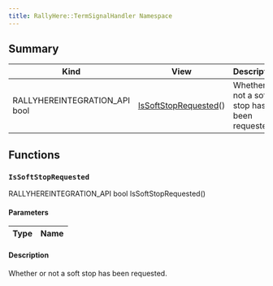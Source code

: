 ```yaml
---
title: RallyHere::TermSignalHandler Namespace
---
```


## Summary
| Kind | View | Description |
|------|------|-------------|
|RALLYHEREINTEGRATION_API bool|[IsSoftStopRequested](/unreal-plugins/all/namespacerallyhere_1_1termsignalhandler/#RH__GameInstanceBootstrappers_8h_1af381da65b0c2c46a7d34fd8e19e2de66)()|Whether or not a soft stop has been requested.|
## Functions



### `IsSoftStopRequested` <a id="RH__GameInstanceBootstrappers_8h_1af381da65b0c2c46a7d34fd8e19e2de66"></a>

RALLYHEREINTEGRATION_API bool IsSoftStopRequested()

#### Parameters

| Type | Name |
|------|------|

#### Description

Whether or not a soft stop has been requested.





